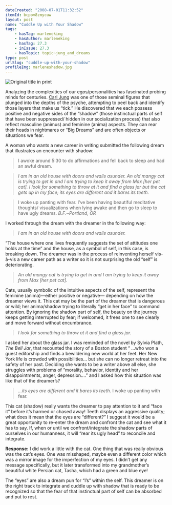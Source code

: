 ```yaml
---
dateCreated: "2008-07-01T11:32:52"
itemId: bcpov8zmycuw
layout: post
name: "Cuddle Up with Your Shadow"
tags:
    - hasTag: marleneking
    - hasAuthor: marleneking
    - hasTag: 27.3
    - inIssue: 27.3
    - hasTopic: topic~jung_and_dreams
type: post
urlSlug: "cuddle-up-with-your-shadow"
profileImg: marleneshadow.jpg
---
```


![Original title in print](../images/marleneshadow.jpg)

Analyzing the complexities of our egos/personalities has fascinated probing minds for centuries. [Carl Jung](../topic~jung_and_dreams) was one of those seminal figures that plunged into the depths of the psyche, attempting to peel back and identify those layers that make us “tick.” He discovered that we each possess positive and negative sides of the “shadow” (those instinctual parts of self that have been suppressed/ hidden in our socialization process) that also reflect masculine (animus) and feminine (anima) aspects. They can rear their heads in nightmares or “Big Dreams” and are often objects or situations we fear.

A woman who wants a new career in writing submitted the following dream that illustrates an encounter with shadow:

> I awoke around 5:30 to do affirmations and fell back to sleep and had an awful dream.

> _I am in an old house with doors and walls asunder. An old mangy cat is trying to get in and I am trying to keep it away from Max [her pet cat]. I look for something to throw at it and find a glass jar but the cat gets up in my face; its eyes are different and it bares its teeth._

> I woke up panting with fear. I’ve been having beautiful meditative thoughts/ visualizations when lying awake and then go to sleep to have ugly dreams. _B.F.~Portland, OR_

I worked through the dream with the dreamer in the following way:

> _I am in an old house with doors and walls asunder._

“The house where one lives frequently suggests the set of attitudes one holds at the time” and the house, as a symbol of self, in this case, is breaking down. The dreamer was in the process of reinventing herself vis-à-vis a new career path as a writer so it is not surprising the old “self” is deteriorating.

> _An old mangy cat is trying to get in and I am trying to keep it away from Max [her pet cat]._

Cats, usually symbolic of the intuitive aspects of the self, represent the feminine (anima)—either positive or negative— depending on how the dreamer views it. This cat may be the part of the dreamer that is dangerous or wild; her anima/shadow trying to literally “get in her face” to command attention. By ignoring the shadow part of self, the beauty on the journey keeps getting interrupted by fear; if welcomed, it frees one to see clearly and move forward without encumbrance.

> _I look for something to throw at it and find a glass jar._

I asked her about the glass jar. I was reminded of the novel by Sylvia Plath, _The Bell Jar_, that recounted the story of a Boston student “ ...who won a guest editorship and finds a bewildering new world at her feet. Her New York life is crowded with possibilities... but she can no longer retreat into the safety of her past. Deciding she wants to be a writer above all else, she struggles with problems of “morality, behavior, identity and her disappointments, anger, depression....” and I asked how this situation was like that of the dreamer’s?

> _...its eyes are different and it bares its teeth._ I woke up panting with fear.

This cat (shadow) really wants the dreamer to pay attention to it and “face it” before it’s harmed or chased away! Teeth displays an aggressive quality; what does it mean that the eyes are “different?” I suggest it would be a great opportunity to re-enter the dream and confront the cat and see what it has to say. If, when or until we confront/integrate the shadow parts of ourselves in our humanness, it will “rear its ugly head” to reconcile and integrate.

**Response:** I did work a little with the cat. One thing that was really obvious was the cat’s eyes. One was misshaped, maybe even a different color which was a mirror image for the imperfection of my eyes. I didn’t get any message specifically, but it later transformed into my grandmother’s beautiful white Persian cat, Tasha, which had a green and blue eye!

The “eyes” are also a dream pun for “I’s” within the self. This dreamer is on the right track to integrate and cuddle up with shadow that is ready to be recognized so that the fear of that instinctual part of self can be absorbed and put to rest.
